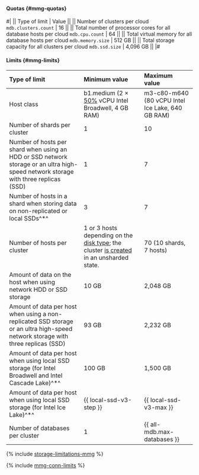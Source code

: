 #### Quotas {#mmg-quotas}

#|
|| Type of limit | Value ||
|| Number of clusters per cloud 
`mdb.clusters.count` | 16 ||
|| Total number of processor cores for all database hosts per cloud 
`mdb.cpu.count` | 64 ||
|| Total virtual memory for all database hosts per cloud 
`mdb.memory.size` | 512 GB ||
|| Total storage capacity for all clusters per cloud 
`mdb.ssd.size` | 4,096 GB ||
|#

#### Limits {#mmg-limits}

| Type of limit                                                                                                  | Minimum value                                                                             | Maximum value                            |
|:-----------------------------------------------------------------------------------------------------------------|:-------------------------------------------------------------------------------------------------|:-------------------------------------------------|
| Host class                                                                                                      | b1.medium (2 × [50%](../../compute/concepts/performance-levels.md) vCPU Intel Broadwell, 4 GB RAM) | m3-c80-m640 (80 vCPU Intel Ice Lake, 640 GB RAM) |
| Number of shards per cluster                                                                                     | 1                                                                                          | 10                                               |
| Number of hosts per shard when using an HDD or SSD network storage or an ultra high-speed network storage with three replicas (SSD) | 1                                                                                          | 7                                                |
| Number of hosts in a shard when storing data on non-replicated or local SSDs^*^  | 3                                                                                          | 7                                                |
| Number of hosts per cluster                                                                               | 1 or 3 hosts depending on the [disk type](../../storedoc/concepts/storage.md#storage-type-selection); the cluster [is created](../../storedoc/operations/cluster-create.md) in an unsharded state. | 70 (10 shards, 7 hosts)                        |
| Amount of data on the host when using network HDD or SSD storage                | 10 GB                                                                                      | 2,048 GB                                        |
| Amount of data per host when using a non-replicated SSD storage or an ultra high-speed network storage with three replicas (SSD) | 93 GB                                                                                      | 2,232 GB                                        |
| Amount of data per host when using local SSD storage (for Intel Broadwell and Intel Cascade Lake)^*^                            | 100 GB                                                                                     | 1,500 GB                                        |
| Amount of data per host when using local SSD storage (for Intel Ice Lake)^*^ | {{ local-ssd-v3-step }}                                                                                     | {{ local-ssd-v3-max }}                                        |
| Number of databases per cluster                                                                           | 1                                                                                          | {{ all-mdb.max-databases }}                                           |

{% include [storage-limitations-mmg](./mmg/storage-limitations-note.md) %}

{% include [mmg-conn-limits](./mmg/conn-limits.md) %}
